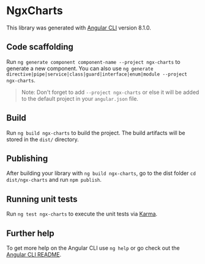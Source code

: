# NgxCharts

This library was generated with [Angular CLI](https://github.com/angular/angular-cli) version 8.1.0.

## Code scaffolding

Run `ng generate component component-name --project ngx-charts` to generate a new component. You can also use `ng generate directive|pipe|service|class|guard|interface|enum|module --project ngx-charts`.
> Note: Don't forget to add `--project ngx-charts` or else it will be added to the default project in your `angular.json` file. 

## Build

Run `ng build ngx-charts` to build the project. The build artifacts will be stored in the `dist/` directory.

## Publishing

After building your library with `ng build ngx-charts`, go to the dist folder `cd dist/ngx-charts` and run `npm publish`.

## Running unit tests

Run `ng test ngx-charts` to execute the unit tests via [Karma](https://karma-runner.github.io).

## Further help

To get more help on the Angular CLI use `ng help` or go check out the [Angular CLI README](https://github.com/angular/angular-cli/blob/master/README.md).
